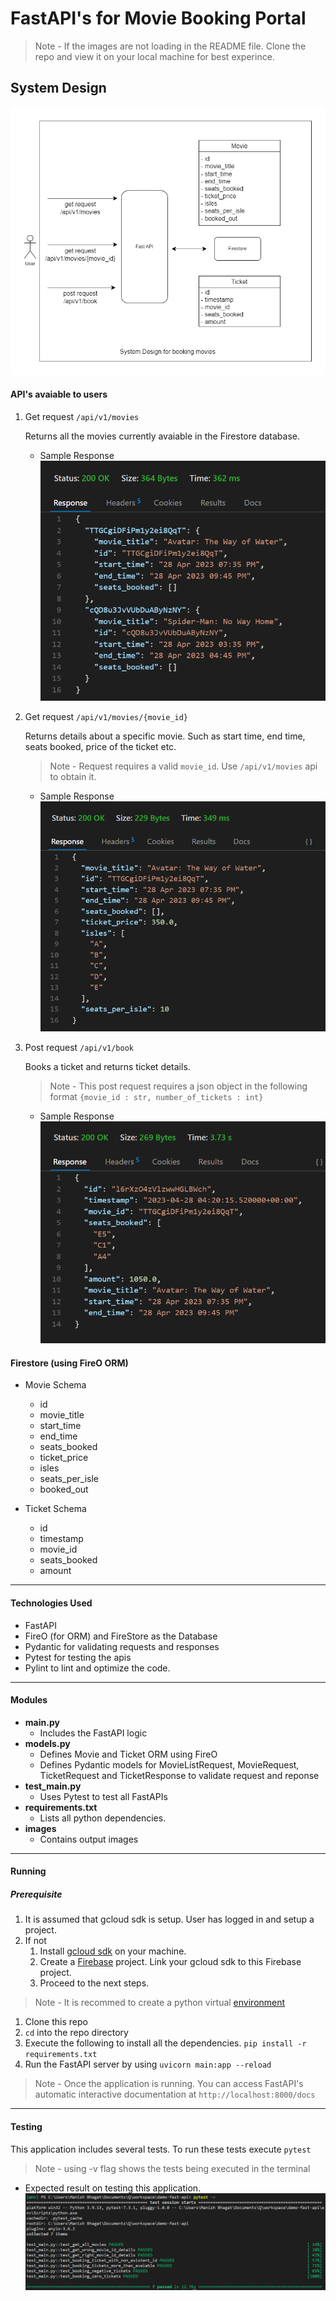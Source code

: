 # FastAPI's for Movie Booking Portal

> Note - If the images are not loading in the README file. Clone the repo and view it on your local machine for best experince.

## System Design
![system_design](images/system_design.png)

#### API's avaiable to users

1. Get request `/api/v1/movies`

    Returns all the movies currently avaiable in the Firestore database.

    - Sample Response
    ![movies](images/sample_get_all_movies_response.png)

2. Get request `/api/v1/movies/{movie_id}`

    Returns details about a specific movie. Such as start time, end time, seats booked, price of the ticket etc.

    > Note - 
    Request requires a valid `movie_id`. Use `/api/v1/movies` api to obtain it.

    - Sample Response
    ![movie](images/sample_get_one_movie_response.png)

3. Post request `/api/v1/book`
   
   Books a ticket and returns ticket details.

   > Note - This post request requires a json object in the following format `{movie_id : str, number_of_tickets : int}
   `

   -  Sample Response
    ![book](images/sample_book_tickets_response.png)


#### Firestore (using FireO ORM)

- Movie Schema
  - id
  - movie_title
  - start_time
  - end_time
  - seats_booked
  - ticket_price
  - isles
  - seats_per_isle
  - booked_out


- Ticket Schema
  - id
  - timestamp
  - movie_id
  - seats_booked
  - amount 
 
---

#### Technologies Used
- FastAPI
- FireO (for ORM) and FireStore as the Database
- Pydantic for validating requests and responses
- Pytest for testing the apis
- Pylint to lint and optimize the code.

---

#### Modules
- **main.py**
  - Includes the FastAPI logic
- **models.py**
  - Defines Movie and Ticket ORM using FireO 
  - Defines Pydantic models for MovieListRequest, MovieRequest, TicketRequest and TicketResponse to validate request and reponse
- **test_main.py**
  - Uses Pytest to test all FastAPIs
- **requirements.txt**
  - Lists all python dependencies.
- **images**
  - Contains output images

---

#### Running

##### Prerequisite 
1. It is assumed that gcloud sdk is setup. User has logged in and setup a project.
2. If not 
   1. Install [gcloud sdk](https://cloud.google.com/sdk/docs/install) on your machine.
   2. Create a [Firebase](https://firebase.google.com/) project. Link your gcloud sdk to this Firebase project.
   3. Proceed to the next steps.

> Note - It is recommed to create a python virtual [environment](https://docs.python.org/3/library/venv.html)

> 

1. Clone this repo
2. `cd` into the repo directory
3. Execute the following to install all the dependencies. `pip install -r requirements.txt`
4. Run the FastAPI server by using `uvicorn main:app --reload`

> Note - Once the application is running. You can access FastAPI's automatic interactive documentation at `http://localhost:8000/docs`

---

#### Testing

This application includes several tests. To run these tests
execute `pytest`

> Note - using -v flag shows the tests being executed in the terminal

   -  Expected result on testing this application.
    ![test](images/sample_pytest_output.png)